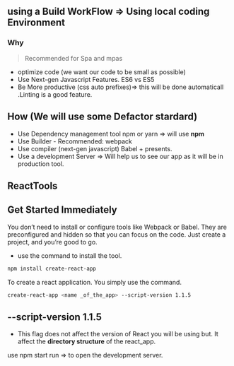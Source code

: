 ## using a Build WorkFlow => Using local coding Environment
### Why
> Recommended for Spa and mpas
- optimize code (we want our code to be small as possible)
- Use Next-gen Javascript Features. ES6 vs ES5
- Be More productive (css auto prefixes)=> this will be done automaticall .Linting is a good feature.

## How (We will use some Defactor stardard)
- Use Dependency management tool npm or yarn    => will use **npm**
- Use Builder - Recommended: webpack
- Use compiler (next-gen javascript) Babel + presents.
- Use a development Server => Will help us to see our app as it will be in production tool.

## ReactTools
## Get Started Immediately
You don’t need to install or configure tools like Webpack or Babel.
They are preconfigured and hidden so that you can focus on the code.
Just create a project, and you’re good to go.
- use the command to install the tool.
```bash
npm install create-react-app
```
To create a react application. You simply use the command.
```bash
create-react-app <name _of_the_app> --script-version 1.1.5
```

## --script-version 1.1.5 
-  This flag does not affect the version of React you will be using but. It affect the **directory structure** of the react_app.

use npm start run => to open the development server.